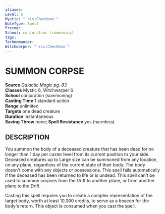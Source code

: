 ```yaml
---
aliases: 
Level: 6
Mystic: "`ris:Checkbox`"
NoteType: Spell
Precog: 
School: conjuration (summoning) 
tags: 
Technomancer: 
Witchwarper: "`ris:Checkbox`"
---
```

# SUMMON CORPSE

**Source** _Galactic Magic pg. 83_  
**Classes** Mystic 6, Witchwarper 6  
**School** conjuration (summoning)  
**Casting Time** 1 standard action  
**Range** unlimited  
**Targets** one dead creature  
**Duration** instantaneous  
**Saving Throw** none; **Spell Resistance** yes (harmless)

## DESCRIPTION

You summon the body of a deceased creature that has been dead for no longer than 1 day per caster level from its current position to your side. Deceased creatures up to Large size can be summoned from any location, on any plane, regardless of the current state of their body. The body doesn't come with any objects or possessions. This spell fails automatically if the deceased has been returned to life or is undead. This spell can't be used to summon corpses from the Drift to another plane, or from another plane to the Drift.

Casting this spell requires you to create a complex representation of the target body, worth at least 10,000 credits, to serve as a beacon for the body's return. This object is consumed when you cast the spell.